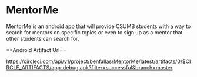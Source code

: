 # MentorMe
MentorMe is an android app that will provide CSUMB students with a way to search for mentors on specific topics or even to sign up as a mentor that other students can search for.

==Android Artifact Url==

https://circleci.com/api/v1/project/benfallas/MentorMe/latest/artifacts/0/$CIRCLE_ARTIFACTS/app-debug.apk?filter=successful&branch=master
